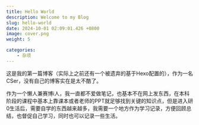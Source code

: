 ```yaml
---
title: Hello World
description: Welcome to my Blog
slug: hello-world
date: 2024-10-01 02:09:01.426 +0800
image: cover.png
weight: 5

categories:
    - 杂项
---
```


这是我的第一篇博客（实际上之前还有一个被遗弃的基于Hexo配置的），作为一名CSer，没有自己的博客实在是太不酷了。

作为一个懒人兼赛博i人，我一直都不爱做笔记，也基本不在网上发东西，在本科阶段的课程中基本上靠课本或者老师的PPT就足够找到关键的知识点，但是进入研0生活后，需要自学的东西越来越多，我需要一个地方作为学习记录，方便回顾总结，也督促自己学习，同时也可以记录一些生活。

